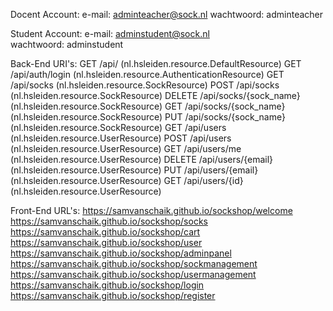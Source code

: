 Docent Account:
	e-mail: adminteacher@sock.nl
	wachtwoord: adminteacher

Student Account: 
	e-mail: adminstudent@sock.nl	
	wachtwoord: adminstudent
	
Back-End URI's:
	GET     /api/ (nl.hsleiden.resource.DefaultResource)
    GET     /api/auth/login (nl.hsleiden.resource.AuthenticationResource)
    GET     /api/socks (nl.hsleiden.resource.SockResource)
    POST    /api/socks (nl.hsleiden.resource.SockResource)
    DELETE  /api/socks/{sock_name} (nl.hsleiden.resource.SockResource)
    GET     /api/socks/{sock_name} (nl.hsleiden.resource.SockResource)
    PUT     /api/socks/{sock_name} (nl.hsleiden.resource.SockResource)
    GET     /api/users (nl.hsleiden.resource.UserResource)
    POST    /api/users (nl.hsleiden.resource.UserResource)
    GET     /api/users/me (nl.hsleiden.resource.UserResource)
    DELETE  /api/users/{email} (nl.hsleiden.resource.UserResource)
    PUT     /api/users/{email} (nl.hsleiden.resource.UserResource)
    GET     /api/users/{id} (nl.hsleiden.resource.UserResource)
	
Front-End URL's:
	https://samvanschaik.github.io/sockshop/welcome
	https://samvanschaik.github.io/sockshop/socks
	https://samvanschaik.github.io/sockshop/cart
	https://samvanschaik.github.io/sockshop/user
	https://samvanschaik.github.io/sockshop/adminpanel
	https://samvanschaik.github.io/sockshop/sockmanagement
	https://samvanschaik.github.io/sockshop/usermanagement
	https://samvanschaik.github.io/sockshop/login
	https://samvanschaik.github.io/sockshop/register
	
	
	
	
	
	